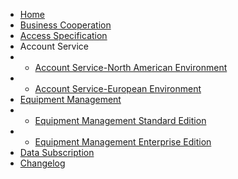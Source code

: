 * [Home](en-us/)
* [Business Cooperation](en-us/Business)
* [Access Specification](en-us/AccessSpecification)
* Account Service
* * [Account Service-North American Environment](en-us/Account-NorthAmericanEnvironment)  
* * [Account Service-European Environment](en-us/Account-EuropeanEnvironment)
* [Equipment Management](#)
* * [Equipment Management Standard Edition](en-us/DevicesStandard)
* * [Equipment Management Enterprise Edition](en-us/DevicesEnterprise)
* [Data Subscription](en-us/DataSubscription)
* [Changelog](en-us/ChangeLog)
